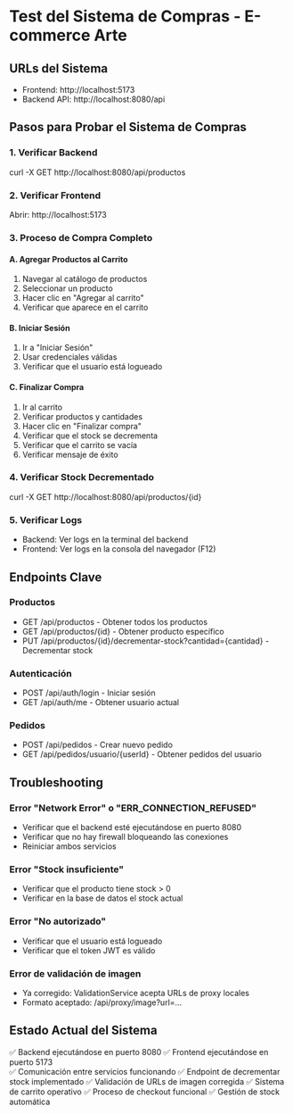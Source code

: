 # Test del Sistema de Compras - E-commerce Arte

## URLs del Sistema
- Frontend: http://localhost:5173
- Backend API: http://localhost:8080/api

## Pasos para Probar el Sistema de Compras

### 1. Verificar Backend
curl -X GET http://localhost:8080/api/productos

### 2. Verificar Frontend
Abrir: http://localhost:5173

### 3. Proceso de Compra Completo

#### A. Agregar Productos al Carrito
1. Navegar al catálogo de productos
2. Seleccionar un producto 
3. Hacer clic en "Agregar al carrito"
4. Verificar que aparece en el carrito

#### B. Iniciar Sesión
1. Ir a "Iniciar Sesión"
2. Usar credenciales válidas
3. Verificar que el usuario está logueado

#### C. Finalizar Compra
1. Ir al carrito
2. Verificar productos y cantidades
3. Hacer clic en "Finalizar compra"
4. Verificar que el stock se decrementa
5. Verificar que el carrito se vacía
6. Verificar mensaje de éxito

### 4. Verificar Stock Decrementado
curl -X GET http://localhost:8080/api/productos/{id}

### 5. Verificar Logs
- Backend: Ver logs en la terminal del backend
- Frontend: Ver logs en la consola del navegador (F12)

## Endpoints Clave

### Productos
- GET /api/productos - Obtener todos los productos
- GET /api/productos/{id} - Obtener producto específico
- PUT /api/productos/{id}/decrementar-stock?cantidad={cantidad} - Decrementar stock

### Autenticación  
- POST /api/auth/login - Iniciar sesión
- GET /api/auth/me - Obtener usuario actual

### Pedidos
- POST /api/pedidos - Crear nuevo pedido
- GET /api/pedidos/usuario/{userId} - Obtener pedidos del usuario

## Troubleshooting

### Error "Network Error" o "ERR_CONNECTION_REFUSED"
- Verificar que el backend esté ejecutándose en puerto 8080
- Verificar que no hay firewall bloqueando las conexiones
- Reiniciar ambos servicios

### Error "Stock insuficiente"
- Verificar que el producto tiene stock > 0
- Verificar en la base de datos el stock actual

### Error "No autorizado" 
- Verificar que el usuario está logueado
- Verificar que el token JWT es válido

### Error de validación de imagen
- Ya corregido: ValidationService acepta URLs de proxy locales
- Formato aceptado: /api/proxy/image?url=...

## Estado Actual del Sistema

✅ Backend ejecutándose en puerto 8080
✅ Frontend ejecutándose en puerto 5173  
✅ Comunicación entre servicios funcionando
✅ Endpoint de decrementar stock implementado
✅ Validación de URLs de imagen corregida
✅ Sistema de carrito operativo
✅ Proceso de checkout funcional
✅ Gestión de stock automática